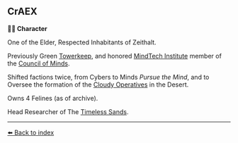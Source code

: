 ## CrAEX

**🧙‍♂️ Character**

One of the Elder, Respected Inhabitants of Zeithalt.

Previously Green [Towerkeep](../refs/institute_fortress_inner.md), and honored [MindTech Institute](../refs/mindtech_institute.md) member of the [Council of Minds](../refs/council_of_minds.md).

Shifted factions twice, from Cybers to Minds *Pursue the Mind*, and to Oversee the formation of the [Cloudy Operatives](../refs/cloudy_operatives.md) in the Desert.

Owns 4 Felines (as of archive).

Head Researcher of The [Timeless Sands](../refs/temporal_resources.md).


----------
[⬅️ Back to index](../refs/index.md#45d0_s)